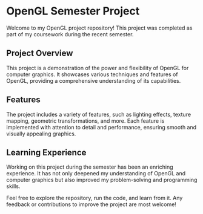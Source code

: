 # OpenGL Semester Project

Welcome to my OpenGL project repository! This project was completed as part of my coursework during the recent semester. 

## Project Overview

This project is a demonstration of the power and flexibility of OpenGL for computer graphics. It showcases various techniques and features of OpenGL, providing a comprehensive understanding of its capabilities.

## Features

The project includes a variety of features, such as lighting effects, texture mapping, geometric transformations, and more. Each feature is implemented with attention to detail and performance, ensuring smooth and visually appealing graphics.

## Learning Experience

Working on this project during the semester has been an enriching experience. It has not only deepened my understanding of OpenGL and computer graphics but also improved my problem-solving and programming skills.

Feel free to explore the repository, run the code, and learn from it. Any feedback or contributions to improve the project are most welcome!
